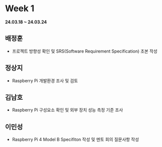# Week 1
**24.03.18 ~ 24.03.24**
   
## 배정훈   
*   프로젝트 방향성 확인 및 SRS(Software Requirement Specification) 초본 작성   
## 정상지   
*   Raspberry Pi 개발환경 조사 및 검토
## 김남호   
*   Raspberry Pi 구성요소 확인 및 외부 장치 성능 측정 기준 조사   
## 이민성   
*   Raspberry Pi 4 Model B Specifiton 작성 및 멘토 회의 질문사항 작성   

